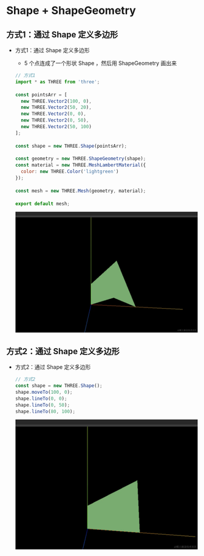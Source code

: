 # Shape + ShapeGeometry

## 方式1：通过 Shape 定义多边形

+ 方式1：通过 Shape 定义多边形

  + 5 个点连成了一个形状 Shape ，然后用 ShapeGeometry 画出来

  ```js
  // 方式1
  import * as THREE from 'three';

  const pointsArr = [
    new THREE.Vector2(100, 0),
    new THREE.Vector2(50, 20),
    new THREE.Vector2(0, 0),
    new THREE.Vector2(0, 50),
    new THREE.Vector2(50, 100)
  ];

  const shape = new THREE.Shape(pointsArr);

  const geometry = new THREE.ShapeGeometry(shape);
  const material = new THREE.MeshLambertMaterial({
    color: new THREE.Color('lightgreen')
  });

  const mesh = new THREE.Mesh(geometry, material);

  export default mesh;
  ```


  ![alt text](images/Shape绘制图像.png)

## 方式2：通过 Shape 定义多边形

+ 方式2：通过 Shape 定义多边形

  ```js
  // 方式2
  const shape = new THREE.Shape();
  shape.moveTo(100, 0);
  shape.lineTo(0, 0);
  shape.lineTo(0, 50);
  shape.lineTo(80, 100);
  ```

  ![alt text](images/Shape绘制图像2.png)
